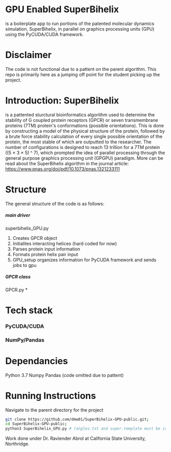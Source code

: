 # GPU Enabled SuperBihelix
is a boilerplate app to run portions of the patented molecular dynamics simulation, SuperBihelix, in parallel on graphics processing units (GPU) using the PyCUDA/CUDA framework.

# Disclaimer
The code is not functional due to a pattent on the parent algorithm. This repo is primarily here as a jumping off point for the student picking up the project.

# Introduction: SuperBihelix
is a pattented sturctural bioinformatics algorithm used to determine the stability of G coupled protein receptors (GPCR) or seven transmembrane proteins (7TM) protein's conformations (possible orientations). This is done by constructing a model of the physical structure of the protein, followed by a brute force stability calculation of every single possible orientation of the protein, the most stable of which are outputted to the researcher. The number of configurations is designed to reach 13 trillion for a 7TM protein ((5 × 3 × 5) ^ 7), which prompted the idea of parallel processing through the general purpose graphics processing unit (GPGPU) paradigm.
More can be read about the SuperBihelix algorithm in the journal article: https://www.pnas.org/doi/pdf/10.1073/pnas.1321233111


# Structure
The general structure of the code is as follows:

##### main driver
superbihelix_GPU.py
1) Creates GPCR object
2) Initialites interacting helices (hard coded for now)
3) Parses protein input information
4) Formats protein helix pair input
5) GPU_setup organizes information for PyCUDA framework and sends jobs to gpu  


##### GPCR class
GPCR.py
* 

# Tech stack

### PyCUDA/CUDA
### NumPy/Pandas

# Dependancies
Python 3.7
Numpy
Pandas (code omitted due to pattent)

# Running Instructions
Navigate to the parent directory for the project
```bash
git clone https://github.com/dmw01/SuperBihelix-GPU-public.git;
cd SuperBihelix-GPU-public;
python3 SuperBihelix_GPU.py # (angles.txt and super.template must be in same dir)
```

Work done under Dr. Raviender Abrol at California State University, Northridge.
